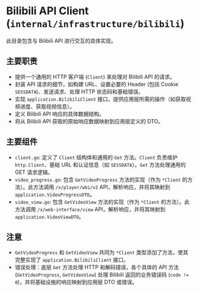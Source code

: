 # Bilibili API Client (`internal/infrastructure/bilibili`)

此目录包含与 Bilibili API 进行交互的具体实现。

## 主要职责

*   提供一个通用的 HTTP 客户端 (`Client`) 来处理对 Bilibili API 的请求。
*   封装 API 请求的细节，如构建 URL、设置必要的 Header (包括 Cookie `SESSDATA`)、发送请求、处理 HTTP 状态码和基础错误。
*   实现 `application.BilibiliClient` 接口，提供应用层所需的操作（如获取视频进度、获取视频信息）。
*   定义 Bilibili API 响应的具体数据结构。
*   将从 Bilibili API 获取的原始响应数据映射到应用层定义的 DTO。

## 主要组件

*   `client.go`: 定义了 `Client` 结构体和通用的 `Get` 方法。`Client` 负责维护 `http.Client`、基础 URL 和认证信息（如 `SESSDATA`）。`Get` 方法处理通用的 GET 请求逻辑。
*   `video_progress.go`: 包含 `GetVideoProgress` 方法的实现（作为 `*Client` 的方法）。此方法调用 `/x/player/wbi/v2` API，解析响应，并将其映射到 `application.VideoProgressDTO`。
*   `video_view.go`: 包含 `GetVideoView` 方法的实现（作为 `*Client` 的方法）。此方法调用 `/x/web-interface/view` API，解析响应，并将其映射到 `application.VideoViewDTO`。

## 注意

*   `GetVideoProgress` 和 `GetVideoView` 共同为 `*Client` 类型添加了方法，使其完整实现了 `application.BilibiliClient` 接口。
*   错误处理：底层 `Get` 方法处理 HTTP 和解码错误，各个具体的 API 方法 (`GetVideoProgress`, `GetVideoView`) 处理 Bilibili 返回的业务错误码 (`code != 0`)，并将基础设施的响应映射到应用层 DTO 或错误。 